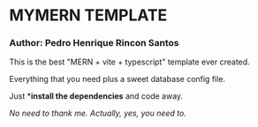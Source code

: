 # MYMERN TEMPLATE
### Author: Pedro Henrique Rincon Santos

This is the best "MERN + vite + typescript" template ever created.

Everything that you need plus a sweet database config file.

Just ***install the dependencies** and code away.

*No need to thank me. Actually, yes, you need to.*
